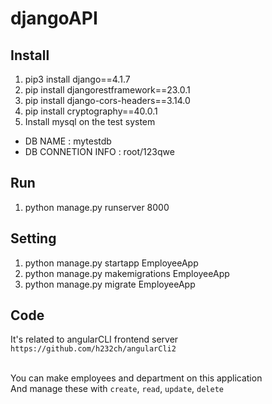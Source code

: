 # djangoAPI

## Install
1. pip3 install django==4.1.7
2. pip install djangorestframework==23.0.1
3. pip install django-cors-headers==3.14.0
4. pip install cryptography==40.0.1
5. Install mysql on the test system
 - DB NAME : mytestdb
 - DB CONNETION INFO : root/123qwe

## Run
1. python manage.py runserver 8000

## Setting
1. python manage.py startapp EmployeeApp
2. python manage.py makemigrations EmployeeApp
3. python manage.py migrate EmployeeApp

## Code
It's related to angularCLI frontend server <br>
`https://github.com/h232ch/angularCli2` <br><br>

You can make employees and department on this application <br>
And manage these with `create`, `read`, `update`, `delete`
